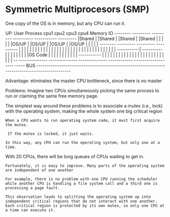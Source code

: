 Symmetric Multiprocesors (SMP)
==============================

One copy of the OS  is in memory, but any CPU can run it.

UP: User Process
	cpu1		cpu2		cpu3		cpu4		Memory			IO
	--------	---------	---------    	----------	-----------	      ---------
	|Shared |	|Shared |	|Shared  |	|Shared  |	|	   |	     |	      |
	|OS/UP	|	|OS/UP	|	|OS/UP	 |	|OS/UP	 |	|	   |         |	      |
	--------	---------	---------	----------	|          | 	     |        |
	  | |	          | |		  | |             | | 		|    	   |	     |        |
	  | |		  | |		  | |		  | |		|	   |	     |        |
	  | |		  | |		  | |		  | |		-----------|         ----------
	  | |		  | |		  | |		  | |		|OS Code   |          | |
	  | |	          | |		  | |		  | |		-----------           | |
          | |             | |             | |             | |            | |                  | |
          | |             | |             | |             | |            | |                  | |
	--  --------------  --------------   --------------  ------------  -------------------   -----
	 			BUS
	-----------------------------------------------------------------------------------------------

Advantage: eliminates the master CPU bottleneck, since there is no master

Problems: Imagine two CPUs simultaneously picking the same process to run or claiming the same free memory page.

The simplest way around these problems is to associate a mutex (i.e., lock) with the operating system, making the whole system one big critical region

	When a CPU wants to run operating system code, it must first acquire the mutex.

	 If the mutex is locked, it just waits. 

	In this way, any CPU can run the operating system, but only one at a time.

With 20 CPUs, there will be long queues of CPUs waiting to get in.

	Fortunately, it is easy to improve. Many parts of the operating system are independent of one another

	For example, there is no problem with one CPU running the scheduler while another CPU is handling a file system call and a third one is processing a page fault.

	This observation leads to splitting the operating system up into independent critical regions that do not interact with one another. Each critical region is protected by its own mutex, so only one CPU at a time can execute it.

